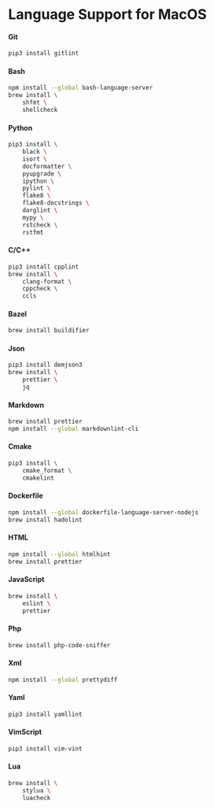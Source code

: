 # Language Support for MacOS

#### Git

```bash
pip3 install gitlint
```

#### Bash

```bash
npm install --global bash-language-server
brew install \
    shfmt \
    shellcheck
```

#### Python

```bash
pip3 install \
    black \
    isort \
    docformatter \
    pyupgrade \
    ipython \
    pylint \
    flake8 \
    flake8-docstrings \
    darglint \
    mypy \
    rstcheck \
    rstfmt
```

#### C/C++

```bash
pip3 install cpplint
brew install \
    clang-format \
    cppcheck \
    ccls
```

#### Bazel

```bash
brew install buildifier
```

#### Json

```bash
pip3 install demjson3
brew install \
    prettier \
    jq
```

#### Markdown

```bash
brew install prettier
npm install --global markdownlint-cli
```

#### Cmake

```bash
pip3 install \
    cmake_format \
    cmakelint
```

#### Dockerfile

```bash
npm install --global dockerfile-language-server-nodejs
brew install hadolint
```

#### HTML

```bash
npm install --global htmlhint
brew install prettier
```

#### JavaScript

```bash
brew install \
    eslint \
    prettier
```

#### Php

```bash
brew install php-code-sniffer
```

#### Xml

```bash
npm install --global prettydiff
```

#### Yaml

```bash
pip3 install yamllint
```

#### VimScript

```bash
pip3 install vim-vint
```

#### Lua

```bash
brew install \
    stylua \
    luacheck
```
